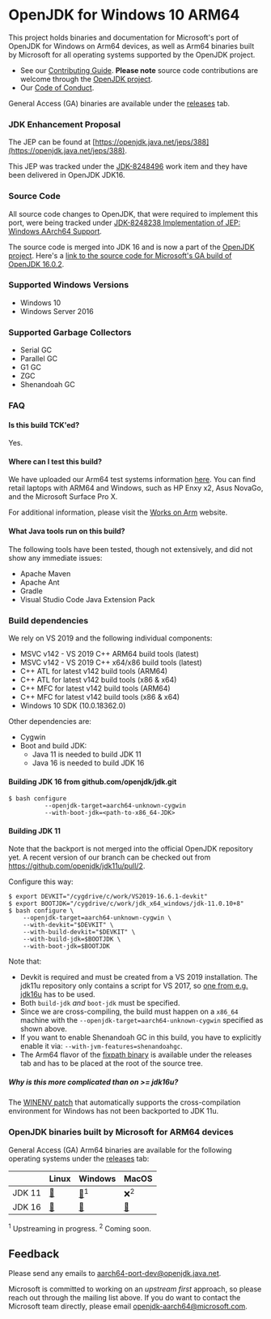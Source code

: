 OpenJDK for Windows 10 ARM64
=====

This project holds binaries and documentation for Microsoft's port of OpenJDK for Windows on Arm64 devices, as well as Arm64 binaries built by Microsoft for all operating systems supported by the OpenJDK project.

* See our [Contributing Guide](CONTRIBUTING.md).  **Please note** source code contributions are welcome through the [OpenJDK project](https://openjdk.java.net/contribute/). 
* Our [Code of Conduct](CODE_OF_CONDUCT.md).

General Access (GA) binaries are available under the [releases](https://github.com/microsoft/openjdk-aarch64/releases) tab.

### JDK Enhancement Proposal
The JEP can be found at [https://openjdk.java.net/jeps/388](https://openjdk.java.net/jeps/388).

This JEP was tracked under the [JDK-8248496](https://bugs.openjdk.java.net/browse/JDK-8248496) work item and they have been delivered in OpenJDK JDK16.

### Source Code
All source code changes to OpenJDK, that were required to implement this port, were being tracked under [JDK-8248238 Implementation of JEP: Windows AArch64 Support](https://bugs.openjdk.java.net/browse/JDK-8248238).

The source code is merged into JDK 16 and is now a part of the [OpenJDK project](https://github.com/openjdk/jdk). 
Here's a [link to the source code for Microsoft's GA build of OpenJDK 16.0.2](https://download.visualstudio.microsoft.com/download/pr/b0e444d2-a821-428a-b1b2-b751a23634fe/db10bf0638fa2bea3f88a8b654c7fa6a/jdk16.0.2.7.tar.gz).


### Supported Windows Versions

- Windows 10
- Windows Server 2016

### Supported Garbage Collectors
- Serial GC
- Parallel GC
- G1 GC
- ZGC
- Shenandoah GC

### FAQ

#### Is this build TCK'ed?

Yes.

#### Where can I test this build?

We have uploaded our Arm64 test systems information [here](https://github.com/microsoft/openjdk-aarch64/blob/master/Arm64_systems.md). You can find retail laptops with ARM64 and Windows, such as HP Enxy x2, Asus NovaGo, and the Microsoft Surface Pro X.

For additional information, please visit the [Works on Arm](https://www.worksonarm.com/?_ga=2.204290832.1614868344.1591633956-103015898.1581534333) website.

#### What Java tools run on this build?

The following tools have been tested, though not extensively, and did not show any immediate issues:

- Apache Maven
- Apache Ant
- Gradle
- Visual Studio Code Java Extension Pack

### Build dependencies

We rely on VS 2019 and the following individual components:
-	MSVC v142 - VS 2019 C++ ARM64 build tools (latest)
-	MSVC v142 - VS 2019 C++ x64/x86 build tools (latest)
-	C++ ATL for latest v142 build tools (ARM64)
-	C++ ATL for latest v142 build tools (x86 & x64)
-	C++ MFC for latest v142 build tools (ARM64)
-	C++ MFC for latest v142 build tools (x86 & x64)
-	Windows 10 SDK (10.0.18362.0)

Other dependencies are:
-	Cygwin
-	Boot and build JDK:
    - Java 11 is needed to build JDK 11
    - Java 16 is needed to build JDK 16

#### Building JDK 16 from github.com/openjdk/jdk.git

```shell
$ bash configure
          --openjdk-target=aarch64-unknown-cygwin
          --with-boot-jdk=<path-to-x86_64-JDK>
```
#### Building JDK 11

Note that the backport is not merged into the official OpenJDK repository yet. A recent version of our branch can be checked out from https://github.com/openjdk/jdk11u/pull/2.

Configure this way:
```
$ export DEVKIT="/cygdrive/c/work/VS2019-16.6.1-devkit"
$ export BOOTJDK="/cygdrive/c/work/jdk_x64_windows/jdk-11.0.10+8"
$ bash configure \
    --openjdk-target=aarch64-unknown-cygwin \  
    --with-devkit="$DEVKIT" \  
    --with-build-devkit="$DEVKIT" \  
    --with-build-jdk=$BOOTJDK \  
    --with-boot-jdk=$BOOTJDK
```

Note that:
* Devkit is required and must be created from a VS 2019 installation. The jdk11u repository only contains a script for VS 2017, so [one from e.g. jdk16u](https://github.com/openjdk/jdk16u/blob/master/make/devkit/createWindowsDevkit2019.sh) has to be used.
* Both `build-jdk` _and_ `boot-jdk` must be specified.
* Since we are cross-compiling, the build must happen on a `x86_64` machine with the `--openjdk-target=aarch64-unknown-cygwin` specified as shown above.
* If you want to enable Shenandoah GC in this build, you have to explicitly enable it via: `--with-jvm-features=shenandoahgc`.
* The Arm64 flavor of the [fixpath binary](https://github.com/microsoft/openjdk-aarch64/releases/tag/fp-1.0) is available under the releases tab and has to be placed at the root of the source tree.

##### Why is this more complicated than on >= jdk16u?

The [WINENV patch](https://github.com/openjdk/jdk/pull/1597) that automatically supports the cross-compilation environment for Windows has not been backported to JDK 11u.


### OpenJDK binaries built by Microsoft for ARM64 devices

General Access (GA) Arm64 binaries are available for the following operating systems under the [releases](https://github.com/microsoft/openjdk-aarch64/releases) tab:


|        | Linux | Windows | MacOS |
|--------|-------|---------|-------|
| JDK 11 | [:floppy_disk:](https://github.com/microsoft/openjdk-aarch64/releases/download/jdk-11.0.12-ga/microsoft-jdk-11.0.12.7.1-linux-aarch64.tar.gz) | [:floppy_disk:](https://github.com/microsoft/openjdk-aarch64/releases/download/jdk-11.0.12-ga/microsoft-jdk-11.0.12.7.1-windows-aarch64.msi)<sup>1</sup> | :x:<sup>2</sup> |
| JDK 16 | [:floppy_disk:](https://github.com/microsoft/openjdk-aarch64/releases/download/jdk-16.0.2-ga/microsoft-jdk-16.0.2.7.1-linux-aarch64.tar.gz)   | [:floppy_disk:](https://github.com/microsoft/openjdk-aarch64/releases/download/jdk-16.0.2-ga/microsoft-jdk-16.0.2.7.1-windows-aarch64.msi)     | [:floppy_disk:](https://github.com/microsoft/openjdk-aarch64/releases/download/jdk-16.0.2-ga/microsoft-jdk-16.0.2.7.1-macos-aarch64.pkg)   |

<sup>1</sup> Upstreaming in progress.
<sup>2</sup> Coming soon.


## Feedback

Please send any emails to [aarch64-port-dev@openjdk.java.net](http://mail.openjdk.java.net/mailman/listinfo/aarch64-port-dev).

Microsoft is committed to working on an *upstream first* approach, so please reach out through the mailing list above. If you do want to contact the Microsoft team directly, please email openjdk-aarch64@microsoft.com.
